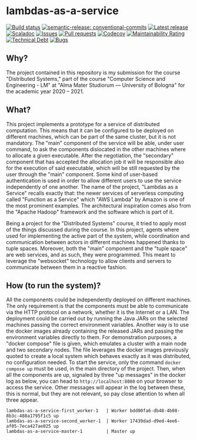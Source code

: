 # lambdas-as-a-service

[![Build status](https://github.com/cake-lier/lambdas-as-a-service/actions/workflows/release.yml/badge.svg)](https://github.com/cake-lier/lambdas-as-a-service/actions/workflows/release.yml)
[![semantic-release: conventional-commits](https://img.shields.io/badge/semantic--release-conventional_commits-e10098?logo=semantic-release)](https://github.com/semantic-release/semantic-release)
[![Latest release](https://img.shields.io/github/v/release/cake-lier/lambdas-as-a-service)](https://github.com/cake-lier/lambdas-as-a-service/releases/latest/)
[![Scaladoc](https://img.shields.io/github/v/release/cake-lier/lambdas-as-a-service?label=scaladoc)](https://cake-lier.github.io/lambdas-as-a-service/io/github/cakelier)
[![Issues](https://img.shields.io/github/issues/cake-lier/lambdas-as-a-service)](https://github.com/cake-lier/lambdas-as-a-service/issues)
[![Pull requests](https://img.shields.io/github/issues-pr/cake-lier/lambdas-as-a-service)](https://github.com/cake-lier/lambdas-as-a-service/pulls)
[![Codecov](https://codecov.io/gh/cake-lier/lambdas-as-a-service/branch/main/graph/badge.svg?token=UX36N6CU78)](https://codecov.io/gh/cake-lier/lambdas-as-a-service)
[![Maintainability Rating](https://sonarcloud.io/api/project_badges/measure?project=cake-lier_lambdas-as-a-service&metric=sqale_rating)](https://sonarcloud.io/summary/new_code?id=cake-lier_lambdas-as-a-service)
[![Technical Debt](https://sonarcloud.io/api/project_badges/measure?project=cake-lier_lambdas-as-a-service&metric=sqale_index)](https://sonarcloud.io/summary/new_code?id=cake-lier_lambdas-as-a-service)
[![Bugs](https://sonarcloud.io/api/project_badges/measure?project=cake-lier_lambdas-as-a-service&metric=bugs)](https://sonarcloud.io/summary/new_code?id=cake-lier_lambdas-as-a-service)

## Why?

The project contained in this repository is my submission for the course "Distributed Systems,"
part of the course "Computer Science and Engineering - LM"
at "Alma Mater Studiorum — University of Bologna" for the academic year 2020 – 2021.

## What?

This project implements a prototype for a service of distributed computation.
This means that it can be configured to be deployed on different machines,
which can be part of the same cluster, but it is not mandatory.
The "main" component of the service will be able, under user command,
to ask the components dislocated in the other machines where to allocate a given executable.
After the negotiation, the "secondary"
component that has accepted the allocation job it will be responsible also for the execution of said executable,
which will be still requested by the user through the "main" component.
Some kind of user-based authentication is used
in order to allow different users to use the service independently of one another.
The name of the project, "Lambdas as a Service" recalls exactly that:
the newer services of serverless computing called "Function as a Service"
which "AWS Lambda" by Amazon is one of the most prominent examples.
The architectural inspiration comes also from the "Apache Hadoop" framework and the software which is part of it.

Being a project for the "Distributed Systems" course, it tried to apply most of the things discussed during the course.
In this project, agents where used for implementing the active part of the system,
while coordination and communication between actors in different machines happened thanks to tuple spaces.
Moreover, both the "main" component and the "tuple space" are web services, and as such, they were programmed.
This meant to leverage the "websocket"
technology to allow clients and servers to communicate between them in a reactive fashion.

## How (to run the system)?

All the components could be independently deployed on different machines.
The only requirement is that the components must be able to communicate via the HTTP protocol on a network,
whether it is the Internet or a LAN.
The deployment could be carried out
by running the Java JARs on the selected machines passing the correct environment variables.
Another way is
to use the docker images already containing the released JARs and passing the environment variables directly to them.
For demonstration purposes, a "docker compose" file is given,
which emulates a cluster with a main node and two secondary nodes.
The file leverages the docker images
previously quoted to create a local system which behaves exactly as it was distributed,
no configuration needed.
To start the service, only the command ```docker compose up``` must be used, in the main directory of the project.
Then, when all the components are up, signaled by three "up messages" in the docker log as below,
you can head to ```http://localhost:8080``` on your browser to access the service.
Other messages will appear in the log between these, this is normal,
but they are not relevant, so pay close attention to when all three appear.

```
lambdas-as-a-service-first_worker-1   | Worker bdd00fa6-db48-4b08-8b3c-488a1795f1c5 up
lambdas-as-a-service-second_worker-1  | Worker 17439dad-d9ed-4ee6-af05-7eca427ae025 up
lambdas-as-a-service-master-1         | Master up
```